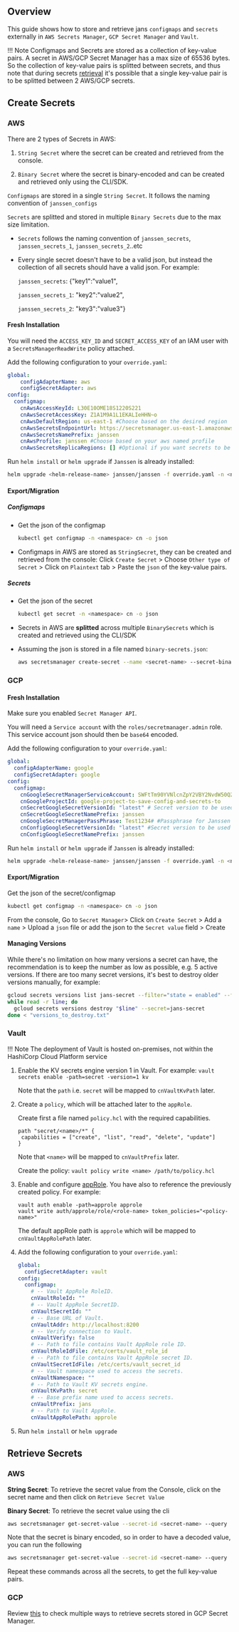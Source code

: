 ## Overview
   This guide shows how to store and retrieve jans `configmaps` and `secrets` externally in `AWS Secrets Manager`, `GCP Secret Manager` and `Vault`.  

!!! Note
    Configmaps and Secrets are stored as a collection of key-value pairs. A secret in AWS/GCP Secret Manager has a max size of 65536 bytes. So the collection of key-value pairs is splitted between secrets, and thus note that during secrets [retrieval](#retrieve-secrets-) it's possible that a single key-value pair is to be splitted between 2 AWS/GCP secrets.

##  Create Secrets

### AWS

There are 2 types of Secrets in AWS:

 1. `String Secret` where the secret can be created and retrieved from the console.

 2. `Binary Secret` where the secret is binary-encoded and can be created and retrieved only using the CLI/SDK.

`Configmaps` are stored in a single `String Secret`. It follows the naming convention of `janssen_configs`

`Secrets` are splitted and stored in multiple `Binary Secrets` due to the max size limitation.

 - `Secrets` follows the naming convention of `janssen_secrets`, `janssen_secrets_1`, `janssen_secrets_2`..etc
 
 - Every single secret doesn't have to be a valid json, but instead the collection of all secrets should have a valid json. For example: 

      `janssen_secrets`: {"key1":"value1",

      `janssen_secrets_1`: "key2":"value2",
      
      `janssen_secrets_2`: "key3":"value3"}




#### Fresh Installation

You will need the `ACCESS_KEY_ID` and `SECRET_ACCESS_KEY` of an IAM user with a `SecretsManagerReadWrite` policy attached.

Add the following configuration to your `override.yaml`:
```yaml
global:
    configAdapterName: aws
    configSecretAdapter: aws 
config:
  configmap:
    cnAwsAccessKeyId: L30E10OME18S1220S221
    cnAwsSecretAccessKey: Z1A1M9A1L1EKALIeHHN~o
    cnAwsDefaultRegion: us-east-1 #Choose based on the desired region
    cnAwsSecretsEndpointUrl: https://secretsmanager.us-east-1.amazonaws.com #Choose based on the desired region
    cnAwsSecretsNamePrefix: janssen
    cnAwsProfile: janssen #Choose based on your aws named profile 
    cnAwsSecretsReplicaRegions: [] #Optional if you want secrets to be replicated. [{"Region": "us-west-1"}, {"Region": "us-west-2"}]
```

Run `helm install` or `helm upgrade` if `Janssen` is already installed:
        
```bash
helm upgrade <helm-release-name> janssen/janssen -f override.yaml -n <namespace>
```

#### Export/Migration

##### Configmaps 
- Get the json of the configmap
  ```bash
  kubectl get configmap -n <namespace> cn -o json 
  ```

- Configmaps in AWS are stored as `StringSecret`, they can be created and retrieved from the console:
  Click `Create Secret` > Choose `Other type of Secret` > Click on `Plaintext` tab > Paste the `json` of the key-value pairs.

##### Secrets
- Get the json of the secret
  ```bash
  kubectl get secret -n <namespace> cn -o json 
  ```

- Secrets in AWS are **splitted** across multiple `BinarySecrets` which is created and retrieved using the CLI/SDK

- Assuming the json is stored in a file named `binary-secrets.json`:
  ```bash
  aws secretsmanager create-secret --name <secret-name> --secret-binary fileb://binary-secrets.json --region <secret-region>
  ```


### GCP 

#### Fresh Installation
Make sure you enabled `Secret Manager API`.

You will need a `Service account` with the `roles/secretmanager.admin` role. This service account json should then be `base64` encoded.

Add the following configuration to your `override.yaml`:
```yaml
global:
  configAdapterName: google
  configSecretAdapter: google 
config:
  configmap:
    cnGoogleSecretManagerServiceAccount: SWFtTm90YVNlcnZpY2VBY2NvdW50Q2hhbmdlTWV0b09uZQo= #base64 encoded service account json
    cnGoogleProjectId: google-project-to-save-config-and-secrets-to
    cnSecretGoogleSecretVersionId: "latest" # Secret version to be used for secret configuration. Defaults to latest and should normally always stay that way. 
    cnSecretGoogleSecretNamePrefix: janssen
    cnGoogleSecretManagerPassPhrase: Test1234# #Passphrase for Janssen secret in Google Secret Manager. Used for encrypting and decrypting data from Google's Secret Manager. 
    cnConfigGoogleSecretVersionId: "latest" #Secret version to be used for configuration. Defaults to latest and should normally always stay that way.
    cnConfigGoogleSecretNamePrefix: janssen
```    

Run `helm install` or `helm upgrade` if `Janssen` is already installed:
        
```bash
helm upgrade <helm-release-name> janssen/janssen -f override.yaml -n <namespace>
```


#### Export/Migration 


Get the json of the secret/configmap
```bash
kubectl get configmap -n <namespace> cn -o json 
```

From the console, Go to `Secret Manager`> Click on `Create Secret` > Add a `name` > Upload a `json` file or add the json to the `Secret value` field > Create

#### Managing Versions

While there's no limitation on how many versions a secret can have, the recommendation is to keep the number as low as possible, e.g. 5 active versions.
If there are too many secret versions, it's best to destroy older versions manually, for example:

```bash
gcloud secrets versions list jans-secret --filter="state = enabled" --filter="createTime < '2024-03-02'" | grep "NAME:" | tr -d "NAME: " > versions_to_destroy.txt
while read -r line; do
  gcloud secrets versions destroy "$line" --secret=jans-secret
done < "versions_to_destroy.txt"
```

### Vault

!!! Note
    The deployment of Vault is hosted on-premises, not within the HashiCorp Cloud Platform service

1.  Enable the KV secrets engine version 1 in Vault. For example:
    `vault secrets enable -path=secret -version=1 kv`

    Note that the `path` i.e. `secret` will be mapped to `cnVaultKvPath` later.

2.  Create a `policy`, which will be attached later to the `appRole`.

    Create first a file named `policy.hcl` with the required capabilities.
    ```
    path "secret/<name>/*" {
     capabilities = ["create", "list", "read", "delete", "update"]
    }  
    ```

    Note that `<name>` will be mapped to `cnVaultPrefix` later.

    Create the policy:
    `vault policy write <name> /path/to/policy.hcl`


3.  Enable and configure [appRole](https://developer.hashicorp.com/vault/docs/auth/approle#configuration). You have also to reference the previously created policy. For example:
    ```
    vault auth enable -path=approle approle
    vault write auth/approle/role/<role-name> token_policies="<policy-name>"
    ```

    The default appRole path is `approle` which will be mapped to `cnVaultAppRolePath` later.

4.  Add the following configuration to your `override.yaml`:

    ```yaml
    global:
      configSecretAdapter: vault
    config:
      configmap:  
        # -- Vault AppRole RoleID.
        cnVaultRoleId: ""
        # -- Vault AppRole SecretID.
        cnVaultSecretId: ""
        # -- Base URL of Vault.
        cnVaultAddr: http://localhost:8200
        # -- Verify connection to Vault.
        cnVaultVerify: false
        # -- Path to file contains Vault AppRole role ID.
        cnVaultRoleIdFile: /etc/certs/vault_role_id
        # -- Path to file contains Vault AppRole secret ID.
        cnVaultSecretIdFile: /etc/certs/vault_secret_id
        # -- Vault namespace used to access the secrets.
        cnVaultNamespace: ""
        # -- Path to Vault KV secrets engine.
        cnVaultKvPath: secret
        # -- Base prefix name used to access secrets.
        cnVaultPrefix: jans
        # -- Path to Vault AppRole.
        cnVaultAppRolePath: approle
    ```
5.  Run `helm install` or `helm upgrade`

## Retrieve Secrets 
### AWS
**String Secret**: To retrieve the secret value from the Console, click on the secret name and then click on `Retrieve Secret Value`

**Binary Secret**: To retrieve the secret value using the cli
```bash
aws secretsmanager get-secret-value --secret-id <secret-name> --query 'SecretBinary' --output text --region <secret-region>
```

Note that the secret is binary encoded, so in order to have a decoded value, you can run the following
```bash
aws secretsmanager get-secret-value --secret-id <secret-name> --query 'SecretBinary' --output text --region <secret-region> | base64 --decode
```

Repeat these commands across all the secrets, to get the full key-value pairs.

### GCP 

Review [this](https://cloud.google.com/secret-manager/docs/access-secret-version#secretmanager-access-secret-version-console) to check multiple ways to retrieve secrets stored in GCP Secret Manager.
